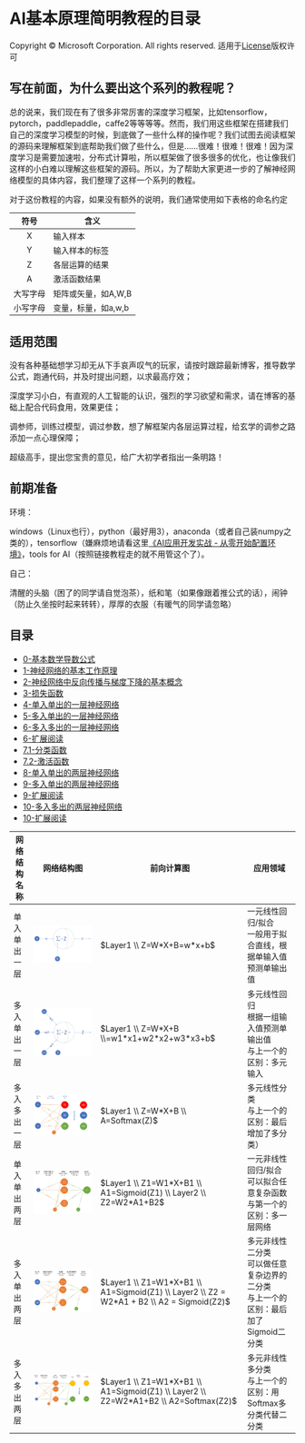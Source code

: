 ﻿# AI基本原理简明教程的目录
Copyright © Microsoft Corporation. All rights reserved.
适用于[License](https://github.com/Microsoft/ai-edu/blob/master/LICENSE.md)版权许可
  
## 写在前面，为什么要出这个系列的教程呢？

总的说来，我们现在有了很多非常厉害的深度学习框架，比如tensorflow，pytorch，paddlepaddle，caffe2等等等等。然而，我们用这些框架在搭建我们自己的深度学习模型的时候，到底做了一些什么样的操作呢？我们试图去阅读框架的源码来理解框架到底帮助我们做了些什么，但是……很难！很难！很难！因为深度学习是需要加速啦，分布式计算啦，所以框架做了很多很多的优化，也让像我们这样的小白难以理解这些框架的源码。所以，为了帮助大家更进一步的了解神经网络模型的具体内容，我们整理了这样一个系列的教程。

对于这份教程的内容，如果没有额外的说明，我们通常使用如下表格的命名约定

| 符号 | 含义|
|:------------:|-------------|
| X | 输入样本 |
| Y | 输入样本的标签 |
| Z | 各层运算的结果|
| A | 激活函数结果|
| 大写字母 | 矩阵或矢量，如A,W,B|
| 小写字母 | 变量，标量，如a,w,b|

## 适用范围
  
  没有各种基础想学习却无从下手哀声叹气的玩家，请按时跟踪最新博客，推导数学公式，跑通代码，并及时提出问题，以求最高疗效；

  深度学习小白，有直观的人工智能的认识，强烈的学习欲望和需求，请在博客的基础上配合代码食用，效果更佳；

  调参师，训练过模型，调过参数，想了解框架内各层运算过程，给玄学的调参之路添加一点心理保障；

  超级高手，提出您宝贵的意见，给广大初学者指出一条明路！

## 前期准备

  环境：
  
  windows（Linux也行），python（最好用3），anaconda（或者自己装numpy之类的），tensorflow（嫌麻烦地请看这里[《AI应用开发实战 - 从零开始配置环境》](https://mp.weixin.qq.com/s/-vG9kg48mt9vcmqDlWtxKw)，tools for AI（按照链接教程走的就不用管这个了）。
  
  自己：

  清醒的头脑（困了的同学请自觉泡茶），纸和笔（如果像跟着推公式的话），闹钟（防止久坐按时起来转转），厚厚的衣服（有暖气的同学请忽略）

## 目录
+ [0-基本数学导数公式](./0-基本数学导数公式.md)
+ [1-神经网络的基本工作原理](./1-神经网络的基本工作原理.md)
+ [2-神经网络中反向传播与梯度下降的基本概念](./2-反向传播与梯度下降.md)
+ [3-损失函数](./3-损失函数.md)
+ [4-单入单出的一层神经网络](./4-单入单出的一层神经网络.md)
+ [5-多入单出的一层神经网络](./5-多入单出的一层神经网络.md)
+ [6-多入多出的一层神经网络](./6-多入多出的一层神经网络.md)
+ [6-扩展阅读](./6-扩展阅读.md)
+ [7.1-分类函数](./7.1-分类函数.md)
+ [7.2-激活函数](./7.2-激活函数.md)
+ [8-单入单出的两层神经网络](./8-单入单出的两层神经网络.md)
+ [9-多入单出的两层神经网络](./9-多入单出的两层神经网络.md)
+ [9-扩展阅读](./9-扩展阅读.md)
+ [10-多入多出的两层神经网络](./10-多入多出的两层神经网络.md)
+ [10-扩展阅读](./10-扩展阅读.md)



|网络结构名称|网络结构图|前向计算图|应用领域|
|----|----|----|----|
|单入单出一层|<img src="./Images/4/Setup.jpg"/>|$Layer1 \\ Z=W*X+B=w*x+b$|一元线性回归/拟合<br>一般用于拟合直线，根据单输入值预测单输出值|
|多入单出一层|<img src="./Images/5/setup.jpg"/>|$Layer1 \\ Z=W*X+B \\=w1*x1+w2*x2+w3*x3+b$|多元线性回归<br>根据一组输入值预测单输出值<br>与上一个的区别：多元输入|
|多入多出一层|<img src="./Images/6/NN.jpg"/>|$Layer1 \\ Z=W*X+B \\ A=Softmax(Z)$|多元线性分类<br>与上一个的区别：最后增加了多分类）|
|单入单出两层|<img src="./Images/8/setup.jpg"/>|$Layer1 \\ Z1=W1*X+B1 \\ A1=Sigmoid(Z1) \\ Layer2 \\ Z2=W2*A1+B2$|一元非线性回归/拟合<br>可以拟合任意复杂函数<br>与第一个的区别：多一层网络|
|多入单出两层|<img src="./Images/9/NN.jpg"/>|$Layer1 \\ Z1=W1*X+B1 \\ A1=Sigmoid(Z1) \\ Layer2 \\ Z2 = W2*A1 + B2 \\ A2 = Sigmoid(Z2)$|多元非线性二分类<br>可以做任意复杂边界的二分类<br>与上一个的区别：最后加了Sigmoid二分类|
|多入多出两层|<img src="./Images/10/SetupNN.jpg"/>|$Layer1 \\ Z1=W1*X+B1 \\ A1=Sigmoid(Z1) \\ Layer2 \\ Z2=W2*A1+B2 \\ A2=Softmax(Z2)$|多元非线性多分类<br>与上一个的区别：用Softmax多分类代替二分类|


